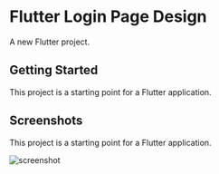 # Flutter Login Page Design

A new Flutter project.

## Getting Started

This project is a starting point for a Flutter application.

## Screenshots

This project is a starting point for a Flutter application.

![screenshot](https://user-images.githubusercontent.com/58179608/153728916-f81734d6-086f-4d52-ad23-851e2e1b5053.gif)
